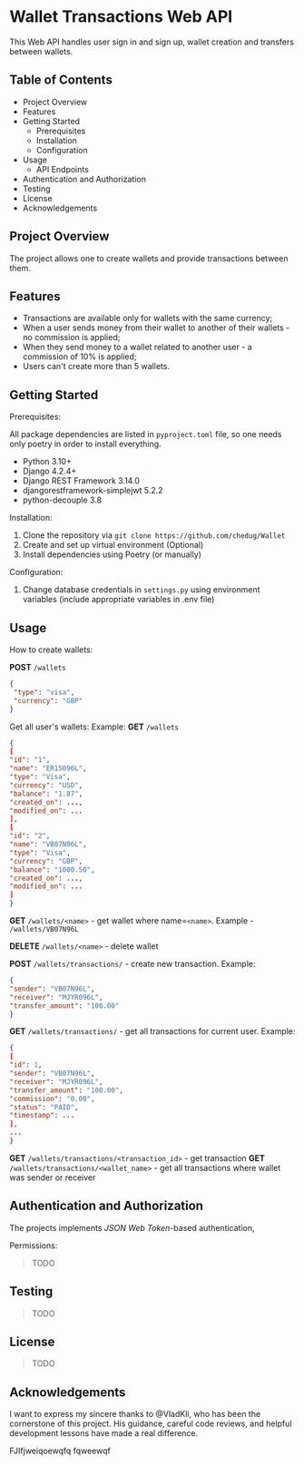 # Wallet Transactions Web API

This Web API handles user sign in and sign up, wallet creation and transfers between wallets.

## Table of Contents

- Project Overview
- Features
- Getting Started
    - Prerequisites
    - Installation
    - Configuration
- Usage
    - API Endpoints
- Authentication and Authorization
- Testing
- License
- Acknowledgements

## Project Overview

The project allows one to create wallets and provide transactions between them.

## Features
- Transactions are available only for wallets with the same currency;
- When a user sends money from their wallet to another of their wallets - no commission is applied;
- When they send money to a wallet related to another user - a commission of 10% is applied;
- Users can't create more than 5 wallets.

## Getting Started

Prerequisites:

All package dependencies are listed in `pyproject.toml` file, so one needs only poetry in order to install everything.

- Python 3.10+
- Django 4.2.4+
- Django REST Framework 3.14.0
- djangorestframework-simplejwt 5.2.2
- python-decouple 3.8

Installation:

1. Clone the repository via `git clone https://github.com/chedug/Wallet`
2. Create and set up virtual environment (Optional)
3. Install dependencies using Poetry (or manually)

Configuration:

1. Change database credentials in `settings.py` using environment variables (include appropriate variables in .env file)


## Usage

How to create wallets:

**POST** `/wallets`
```json
{
 "type": "visa",
 "currency": "GBP"
}
```

Get all user's wallets: Example:
**GET** `/wallets`
```json
{
[
"id": "1",
"name": "ER15096L",
"type": "Visa",
"currency": "USD",
"balance": "1.87",
"created_on": ...,
"modified_on": ...
],
[
"id": "2",
"name": "VB07N96L",
"type": "Visa",
"currency": "GBP",
"balance": "1000.50",
"created_on": ...,
"modified_on": ...
]
}
```

**GET** `/wallets/<name>` - get wallet where name=`<name>`. Example - `/wallets/VB07N96L`

**DELETE** `/wallets/<name>` - delete wallet

**POST** `/wallets/transactions/` - create new transaction. Example:
```json
{
"sender": "VB07N96L",
"receiver": "MJYR096L",
"transfer_amount": "100.00"
}
```
**GET** `/wallets/transactions/` - get all transactions for current user. Example:
```json
{
[
"id": 1,
"sender": "VB07N96L",
"receiver": "MJYR096L",
"transfer_amount": "100.00",
"commission": "0.00",
"status": "PAID",
"timestamp": ...
],
...
}
```

**GET** `/wallets/transactions/<transaction_id>` - get transaction
**GET** `/wallets/transactions/<wallet_name>` - get all transactions where wallet was sender or receiver

## Authentication and Authorization

The projects implements *JSON Web Token*-based authentication,

Permissions:

> TODO

## Testing

> TODO

## License

> TODO

## Acknowledgements

I want to express my sincere thanks to @VladKli, who has been the cornerstone of this project. His guidance, careful code reviews, and helpful development lessons have made a real difference.


FJIfjweiqoewqfq
fqweewqf